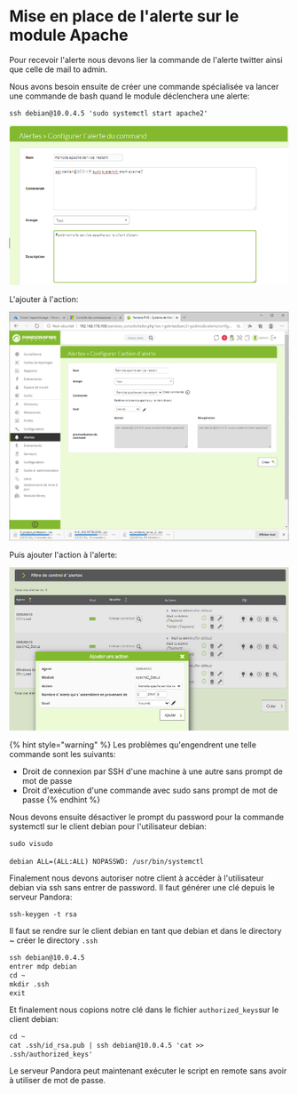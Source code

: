 # Mise en place de l'alerte sur le module Apache

Pour recevoir l'alerte nous devons lier la commande de l'alerte twitter ainsi que celle de mail to admin.

Nous avons besoin ensuite de créer une commande spécialisée va lancer une commande de bash quand le module déclenchera une alerte:

```text
ssh debian@10.0.4.5 'sudo systemctl start apache2'
```

![](../.gitbook/assets/image%20%2819%29.png)

L'ajouter à l'action:

![](../.gitbook/assets/image%20%2822%29.png)

Puis ajouter l'action à l'alerte:

![](../.gitbook/assets/image%20%2820%29.png)

{% hint style="warning" %}
Les problèmes qu'engendrent une telle commande sont les suivants:

* Droit de connexion par SSH d'une machine à une autre sans prompt de mot de passe
* Droit d'exécution d'une commande avec sudo sans prompt de mot de passe
{% endhint %}

Nous devons ensuite désactiver le prompt du password pour la commande systemctl sur le client debian pour l'utilisateur debian:

```text
sudo visudo

debian ALL=(ALL:ALL) NOPASSWD: /usr/bin/systemctl
```

Finalement nous devons autoriser notre client à accéder à l'utilisateur debian via ssh sans entrer de password. Il faut générer une clé depuis le serveur Pandora:

```text
ssh-keygen -t rsa
```

Il faut se rendre sur le client debian en tant que debian et dans le directory ~ créer le directory `.ssh`

```text
ssh debian@10.0.4.5
entrer mdp debian
cd ~
mkdir .ssh
exit
```

Et finalement nous copions notre clé dans le fichier `authorized_keys`sur le client debian:

```text
cd ~
cat .ssh/id_rsa.pub | ssh debian@10.0.4.5 'cat >> .ssh/authorized_keys'
```

Le serveur Pandora peut maintenant exécuter le script en remote sans avoir à utiliser de mot de passe.

